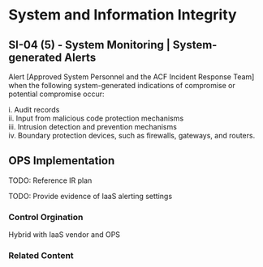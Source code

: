 # System and Information Integrity
## SI-04 (5) - System Monitoring | System-generated Alerts

Alert [Approved System Personnel and the ACF Incident Response Team] when the following system-generated indications of compromise or potential compromise occur:

i. Audit records<br />
ii. Input from malicious code protection mechanisms<br />
iii. Intrusion detection and prevention mechanisms<br />
iv. Boundary protection devices, such as firewalls, gateways, and routers.

## OPS Implementation

TODO: Reference IR plan

TODO: Provide evidence of IaaS alerting settings

### Control Orgination

Hybrid with IaaS vendor and OPS

### Related Content
